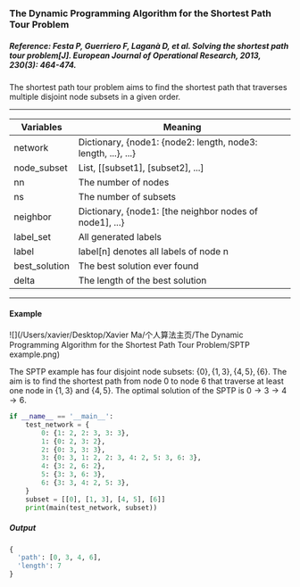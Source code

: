 ### The Dynamic Programming Algorithm for the Shortest Path Tour Problem

##### Reference: Festa P, Guerriero F, Laganà D, et al. Solving the shortest path tour problem[J]. European Journal of Operational Research, 2013, 230(3): 464-474.

The shortest path tour problem aims to find the shortest path that traverses multiple disjoint node subsets in a given order.

----

| Variables     | Meaning                                                      |
| ------------- | ------------------------------------------------------------ |
| network       | Dictionary, {node1: {node2: length, node3: length, ...}, ...} |
| node_subset   | List, [[subset1], [subset2], ...]                            |
| nn            | The number of nodes                                          |
| ns            | The number of subsets                                        |
| neighbor      | Dictionary, {node1: [the neighbor nodes of node1], ...}      |
| label_set     | All generated labels                                         |
| label         | label[n] denotes all labels of node n                        |
| best_solution | The best solution ever found                                 |
| delta         | The length of the best solution                              |

----

#### Example

![](/Users/xavier/Desktop/Xavier Ma/个人算法主页/The Dynamic Programming Algorithm for the Shortest Path Tour Problem/SPTP example.png)

The SPTP example has four disjoint node subsets: $\{0\}, \{1, 3\}, \{4, 5\}, \{6\}$. The aim is to find the shortest path from node 0 to node 6 that traverse at least one node in $\{1, 3\}$ and $\{4, 5\}$. The optimal solution of the SPTP is $0\rightarrow3\rightarrow4\rightarrow6$.

```python
if __name__ == '__main__':
    test_network = {
        0: {1: 2, 2: 3, 3: 3},
        1: {0: 2, 3: 2},
        2: {0: 3, 3: 3},
        3: {0: 3, 1: 2, 2: 3, 4: 2, 5: 3, 6: 3},
        4: {3: 2, 6: 2},
        5: {3: 3, 6: 3},
        6: {3: 3, 4: 2, 5: 3},
    }
    subset = [[0], [1, 3], [4, 5], [6]]
    print(main(test_network, subset))
```

##### Output

```python
{
  'path': [0, 3, 4, 6], 
  'length': 7
}
```

